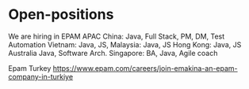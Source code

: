 # Open-positions
We are hiring in EPAM APAC
China: Java, Full Stack, PM, DM, Test Automation
Vietnam: Java, JS, 
Malaysia: Java, JS
Hong Kong: Java, JS
Australia Java, Software Arch.
Singapore: BA, Java, Agile coach


Epam Turkey https://www.epam.com/careers/join-emakina-an-epam-company-in-turkiye
